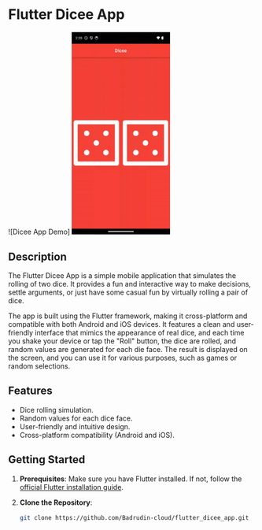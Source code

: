 # Flutter Dicee App

![Dicee App Demo]
<img src="dicee_app_demo.gif" alt="Dicee App Demo" width="200">


## Description

The Flutter Dicee App is a simple mobile application that simulates the rolling of two dice. It provides a fun and interactive way to make decisions, settle arguments, or just have some casual fun by virtually rolling a pair of dice.

The app is built using the Flutter framework, making it cross-platform and compatible with both Android and iOS devices. It features a clean and user-friendly interface that mimics the appearance of real dice, and each time you shake your device or tap the "Roll" button, the dice are rolled, and random values are generated for each die face. The result is displayed on the screen, and you can use it for various purposes, such as games or random selections.

## Features

- Dice rolling simulation.
- Random values for each dice face.
- User-friendly and intuitive design.
- Cross-platform compatibility (Android and iOS).

## Getting Started

1. **Prerequisites**: Make sure you have Flutter installed. If not, follow the [official Flutter installation guide](https://flutter.dev/docs/get-started/install).

2. **Clone the Repository**:

   ```bash
   git clone https://github.com/Badrudin-cloud/flutter_dicee_app.git
